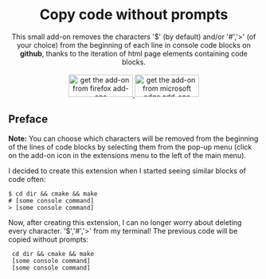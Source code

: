<h1 align="center"> Copy code without prompts</h1>
<p align="center">
This small add-on removes the characters '$' (by default) and/or '#','>' (of your choice) from the beginning of each line in console code blocks on <strong>github</strong>, thanks to the iteration of html page elements containing code blocks.
<br><br>
<a href="https://addons.mozilla.org/en-US/firefox/addon/copy-code-without-prompts/">
   <img alt="get the add-on from firefox add-ons" src="https://blog.mozilla.org/addons/files/2020/04/get-the-addon-fx-apr-2020.svg" width="129" height="45">
</a>
<a href="https://microsoftedge.microsoft.com/addons/detail/copy-code-without-prompts/blkgmfpbljbbhkmpmpebjokgeblpccpl">
   <img alt="get the add-on from microsoft edge add-ons" src="https://get.microsoft.com/images/en-us%20dark.svg" width="129" height="45"/>
</a>
</p>

## Preface
**Note:** You can choose which characters will be removed from the beginning of the lines of code blocks by selecting them from the pop-up menu (click on the add-on icon in the extensions menu to the left of the main menu).

I decided to create this extension when I started seeing similar blocks of code often:
```console
$ cd dir && cmake && make
# [some console command]
> [some console command]
```
Now, after creating this extension, I can no longer worry about deleting every character. '$','#','>' from my terminal!
The previous code will be copied without prompts:
```console
 cd dir && cmake && make
 [some console command]
 [some console command]
```
